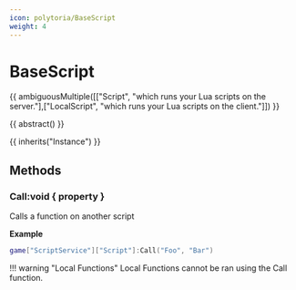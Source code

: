 ```yaml
---
icon: polytoria/BaseScript
weight: 4
---
```


# BaseScript

{{ ambiguousMultiple([["Script", "which runs your Lua scripts on the server."],["LocalScript", "which runs your Lua scripts on the client."]]) }}

{{ abstract() }}

{{ inherits("Instance") }}

## Methods

### Call:void { property }

Calls a function on another script

**Example**

```lua
game["ScriptService"]["Script"]:Call("Foo", "Bar")
```

!!! warning "Local Functions"
Local Functions cannot be ran using the Call function.
